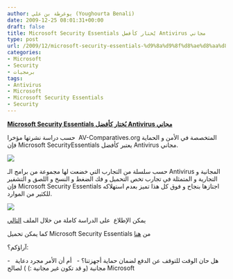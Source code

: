 ```yaml
---
author: يوغرطة بن علي (Youghourta Benali)
date: 2009-12-25 08:01:31+00:00
draft: false
title: Microsoft Security Essentials يُختار كأفضل Antivirus مجاني
type: post
url: /2009/12/microsoft-security-essentials-%d9%8a%d9%8f%d8%ae%d8%aa%d8%a7%d8%b1-%d9%83%d8%a3%d9%81%d8%b6%d9%84-antivirus-%d9%85%d8%ac%d8%a7%d9%86%d9%8a/
categories:
- Microsoft
- Security
- برمجيات
tags:
- Antivirus
- Microsoft
- Microsoft Security Essentials
- Security
---
```


[**Microsoft Security Essentials يُختار كأفضل Antivirus مجاني**](https://www.it-scoop.com/2009/12/microsoft-security-essentials-%d9%8a%d9%8f%d8%ae%d8%aa%d8%a7%d8%b1-%d9%83%d8%a3%d9%81%d8%b6%d9%84-antivirus-%d9%85%d8%ac%d8%a7%d9%86%d9%8a/)


حسب دراسة نشرتها مؤخرا  AV-Comparatives.org المتخصصة في الأمن و الحماية فإن Microsoft SecurityEssentials يعتبر كأفضل Antivirus مجاني.

[![](https://www.it-scoop.com/wp-content/uploads/2009/12/Microsoft-Security-Essentials-282x300.jpg)
](https://www.it-scoop.com/2009/12/microsoft-security-essentials-%d9%8a%d9%8f%d8%ae%d8%aa%d8%a7%d8%b1-%d9%83%d8%a3%d9%81%d8%b6%d9%84-antivirus-%d9%85%d8%ac%d8%a7%d9%86%d9%8a/)

حسب سلسلة من التجارب التي خضعت لها مجموعة من برامج الـ Antivirus المجانية و التجارية و المتمثلة في تجارب تخص التحميل و فك الضغط و النسخ و اللصق و التشفير فإن Microsoft Security Essentials اجتازها بنجاح و فوق كل هذا تميز بعدم استهلاكه للكثير من الموارد.

[![](http://djug.developpez.com/rsc/AV-Comparatives.png)
](https://www.it-scoop.com/2009/12/microsoft-security-essentials-%d9%8a%d9%8f%d8%ae%d8%aa%d8%a7%d8%b1-%d9%83%d8%a3%d9%81%d8%b6%d9%84-antivirus-%d9%85%d8%ac%d8%a7%d9%86%d9%8a/)

يمكن الإطلاع  على الدراسة كاملة من خلال الملف [التالي](http://www.av-comparatives.org/images/stories/test/performance/performance_dec09.pdf)

كما يمكن تحميل Microsoft Security Essentials من [هنا](http://www.microsoft.com/Security_Essentials/)

آراؤكم؟:

-   هل حان الوقت للتوقف عن الدفع لضمان حماية أجهزتنا؟
-   أم أن الأمر مجرد دعاية مجانية (و قد تكون غير مجانية :) ) لصالح Microsoft

